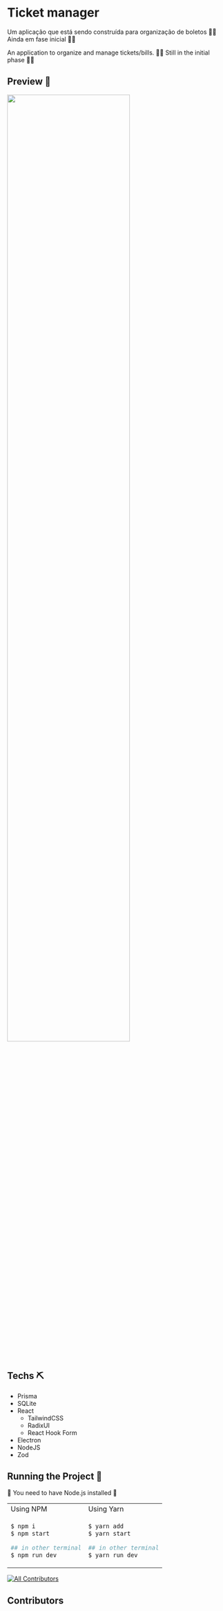 # Ticket manager

Um aplicação que está sendo construída para organização de boletos
🚨🚨 Ainda em fase inicial 🚨🚨

An application to organize and manage tickets/bills.
🚨🚨 Still in the initial phase 🚨🚨

## Preview 🎨

<img src='./.github/preview.gif' width="75%">

## Techs ⛏️

- Prisma
- SQLite
- React
  - TailwindCSS
  - RadixUI
  - React Hook Form
- Electron
- NodeJS
- Zod

## Running the Project 🏃

🚨 You need to have Node.js installed 🚨

<table>
<tr>
<td>
Using NPM
</td>

<td>
Using Yarn
</td>
</tr>

<tr>
<td>

```bash
$ npm i
$ npm start

## in other terminal
$ npm run dev 
```
</td>

<td>

```bash
$ yarn add
$ yarn start

## in other terminal
$ yarn run dev 
```
</td>
</tr>
</table>

[![All Contributors](https://img.shields.io/github/all-contributors/projectOwner/projectName?color=ee8449&style=flat-square)](#contributors)

## Contributors

<!-- ALL-CONTRIBUTORS-LIST:START - Do not remove or modify this section -->
<!-- prettier-ignore-start -->
<!-- markdownlint-disable -->

<!-- markdownlint-restore -->
<!-- prettier-ignore-end -->

<!-- ALL-CONTRIBUTORS-LIST:END -->
